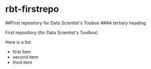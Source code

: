 # rbt-firstrepo
##First repository for Data Scientist's Toobox
###A tertiary heading

First repository (for Data Scientist's Toolbox)

Here is a list:
* first item
* second item
* third item
